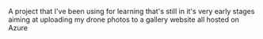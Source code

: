 A project that I've been using for learning that's still in it's very early stages aiming at uploading my drone photos to a gallery website all hosted on Azure

